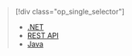 > [!div class="op_single_selector"]
> * [.NET](../articles/media-services/media-services-dotnet-configure-asset-delivery-policy.md)
> * [REST API](../articles/media-services/media-services-rest-configure-asset-delivery-policy.md)
> * [Java](https://github.com/southworkscom/azure-sdk-for-media-services-java-samples)
> 
> 


